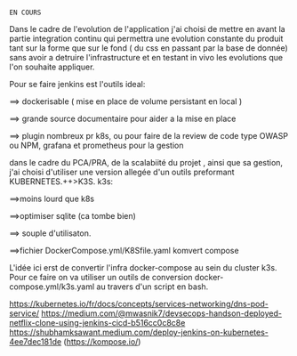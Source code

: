 



                                                                                          EN COURS



Dans le cadre de l'evolution de l'application j'ai choisi de mettre en avant la partie integration continu qui permettra une evolution constante du produit tant sur la forme que sur le fond ( du css en passant par la base de donnée) sans avoir a detruire l'infrastructure et en testant in vivo les evolutions que l'on souhaite appliquer.

Pour se faire jenkins est l'outils ideal:

==> dockerisable ( mise en place de volume persistant en local )

==> grande source documentaire pour aider a la mise en place

==> plugin nombreux pr k8s, ou pour faire de la review de code type OWASP ou NPM, grafana et prometheus pour la gestion

dans le cadre du PCA/PRA, de la scalabiité du projet , ainsi que sa gestion, j'ai choisi d'utiliser une version allegée d'un outils preformant KUBERNETES.++>K3S.
k3s:

==>moins lourd que k8s

==>optimiser sqlite (ca tombe bien)

==> souple d'utilisaton.

==>fichier DockerCompose.yml/K8Sfile.yaml komvert compose

L'idée ici erst de convertir l'infra docker-compose au sein du cluster k3s.
Pour ce faire on va utiliser un outils de conversion docker-compose.yml/k3s.yaml au travers d'un script en bash.






https://kubernetes.io/fr/docs/concepts/services-networking/dns-pod-service/
https://medium.com/@mwasnik7/devsecops-handson-deployed-netflix-clone-using-jenkins-cicd-b516cc0c8c8e
https://shubhamksawant.medium.com/deploy-jenkins-on-kubernetes-4ee7dec181de
(https://kompose.io/)
